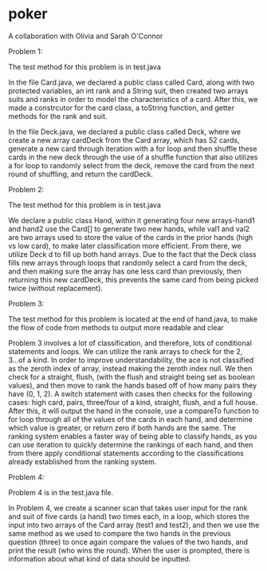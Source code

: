 # poker
A collaboration with Olivia and Sarah O'Connor

Problem 1:

The test method for this problem is in test.java

In the file Card.java, we declared a public class called Card, along with two protected variables, an int rank and a String suit, then created two arrays suits and ranks in order to model the characteristics of a card. After this, we made a constrcutor for the card class, a toString function, and getter methods for the rank and suit. 

In the file Deck.java, we declared a public class called Deck, where we create a new array cardDeck from the Card array, which has 52 cards, generate a new card through iteration with a for loop and then shuffle these cards in the new deck through the use of a shuffle function that also utilizes a for loop to randomly select from the deck, remove the card from the next round of shuffling, and return the cardDeck. 


Problem 2: 

The test method for this problem is in test.java

We declare a public class Hand, within it generating four new arrays-hand1 and hand2 use the Card[] to generate two new hands, while val1 and val2 are two arrays used to store the value of the cards in the prior hands (high vs low card), to make later classification more efficient. From there, we utilize Deck d to fill up both hand arrays. Due to the fact that the Deck class fills new arrays through loops that randomly select a card from the deck, and then making sure the array has one less card than previously, then returning this new cardDeck, this prevents the same card from being picked twice (without replacement). 

Problem 3:

The test method for this problem is located at the end of hand.java, to make the flow of code from methods to output more readable and clear

Problem 3 involves a lot of classification, and therefore, lots of conditional statements and loops. We can utilize the rank arrays to check for the 2, 3...of a kind. In order to improve understandability, the ace is not classified as the zeroth index of array, instead making the zeroth index null. We then check for a straight, flush, (with the flush and straight being set as boolean values), and then move to rank the hands based off of how many pairs they have (0, 1, 2). A switch statement with cases then checks for the following cases: high card, pairs, three/four of a kind, straight, flush, and a full house. After this, it will output the hand in the console, use a compareTo function to for loop through all of the values of the cards in each hand, and determine which value is greater, or return zero if both hands are the same. The ranking system enables a faster way of being able to classify hands, as you can use iteration to quickly determine the rankings of each hand, and then from there apply conditional statements according to the classifications already established from the ranking system. 

Problem 4:

Problem 4 is in the test.java file.

In Problem 4, we create a scanner scan that takes user input for the rank and suit of five cards (a hand) two times each, in a loop, which stores the input into two arrays of the Card array (test1 and test2), and then we use the same method as we used to compare the two hands in the previous question (three) to once again compare the values of the two hands, and print the result (who wins the round). When the user is prompted, there is information about what kind of data should be inputted. 

   
   
   
 
